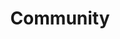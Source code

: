 ---
{
  layout: "layouts/collection.njk",
  title: "Community",
  eleventyNavigation: {
    key: "Community"
  }
}
---